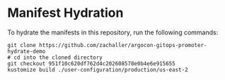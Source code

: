 # Manifest Hydration

To hydrate the manifests in this repository, run the following commands:

```shell
git clone https://github.com/zachaller/argocon-gitops-promoter-hydrate-demo
# cd into the cloned directory
git checkout 951f10c620df762d4c202608578e0b4e6e915655
kustomize build ./user-configuration/production/us-east-2
```
